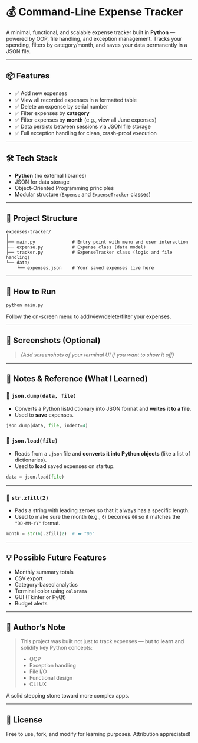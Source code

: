 # 💰 Command-Line Expense Tracker

A minimal, functional, and scalable expense tracker built in **Python** — powered by OOP, file handling, and exception management. Tracks your spending, filters by category/month, and saves your data permanently in a JSON file.

---

## 📦 Features

- ✅ Add new expenses
- ✅ View all recorded expenses in a formatted table
- ✅ Delete an expense by serial number
- ✅ Filter expenses by **category**
- ✅ Filter expenses by **month** (e.g., view all June expenses)
- ✅ Data persists between sessions via JSON file storage
- ✅ Full exception handling for clean, crash-proof execution

---

## 🛠️ Tech Stack

- **Python** (no external libraries)
- JSON for data storage
- Object-Oriented Programming principles
- Modular structure (`Expense` and `ExpenseTracker` classes)

---

## 🧩 Project Structure

```
expenses-tracker/
│
├── main.py              # Entry point with menu and user interaction
├── expense.py           # Expense class (data model)
├── tracker.py           # ExpenseTracker class (logic and file handling)
└── data/
    └── expenses.json    # Your saved expenses live here
```

---

## 🚀 How to Run

```bash
python main.py
```

Follow the on-screen menu to add/view/delete/filter your expenses.

---

## 📸 Screenshots (Optional)

> *(Add screenshots of your terminal UI if you want to show it off)*

---

## 📘 Notes & Reference (What I Learned)

### 🔁 `json.dump(data, file)`
- Converts a Python list/dictionary into JSON format and **writes it to a file**.
- Used to **save** expenses.
```python
json.dump(data, file, indent=4)
```

### 🔁 `json.load(file)`
- Reads from a `.json` file and **converts it into Python objects** (like a list of dictionaries).
- Used to **load** saved expenses on startup.
```python
data = json.load(file)
```

---

### 🧼 `str.zfill(2)`
- Pads a string with leading zeroes so that it always has a specific length.
- Used to make sure the month (e.g., `6`) becomes `06` so it matches the `"DD-MM-YY"` format.

```python
month = str(6).zfill(2)  # ➡️ "06"
```

---

## 💡 Possible Future Features

- Monthly summary totals
- CSV export
- Category-based analytics
- Terminal color using `colorama`
- GUI (Tkinter or PyQt)
- Budget alerts

---

## 🧠 Author’s Note

> This project was built not just to track expenses — but to **learn** and solidify key Python concepts:
> - OOP
> - Exception handling
> - File I/O
> - Functional design
> - CLI UX

A solid stepping stone toward more complex apps.

---

## 🔗 License

Free to use, fork, and modify for learning purposes. Attribution appreciated!
